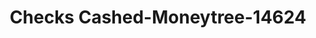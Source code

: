 ---
f_zip-code: 99362
f_state-code: WA
title: Checks Cashed-Moneytree-14624
f_phone: 509-525-6669
f_city-only: Walla Walla
f_address: 495 North Wilbur Avenue Walla Walla
f_location-unique-id: '14624'
slug: checks-cashed-moneytree-14624
updated-on: '2024-05-30T13:46:58.046Z'
created-on: '2024-05-30T13:36:59.803Z'
published-on: '2024-05-30T13:54:32.469Z'
f_city-state: cms/city/walla-walla-wa.md
f_company: cms/company/checks-cashed-moneytree.md
f_state: cms/state/washington.md
layout: '[payday-loan].html'
tags: payday-loan
---